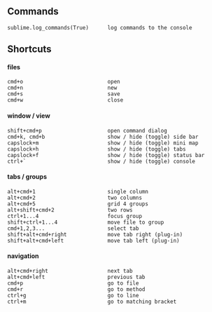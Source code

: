 ## Commands

    sublime.log_commands(True)      log commands to the console

## Shortcuts

#### files

    cmd+o                           open
    cmd+n                           new
    cmd+s                           save
    cmd+w                           close

#### window / view

    shift+cmd+p                     open command dialog
    cmd+k, cmd+b                    show / hide (toggle) side bar
    capslock+m                      show / hide (toggle) mini map
    capslock+h                      show / hide (toggle) tabs
    capslock+f                      show / hide (toggle) status bar
    ctrl+`                          show / hide (toggle) console

#### tabs / groups

    alt+cmd+1                       single column
    alt+cmd+2                       two columns
    alt+cmd+5                       grid 4 groups
    alt+shift+cmd+2                 two rows
    ctrl+1...4                      focus group
    shift+ctrl+1...4                move file to group
    cmd+1,2,3...                    select tab
    shift+alt+cmd+right             move tab right (plug-in)
    shift+alt+cmd+left              move tab left (plug-in)

#### navigation

    alt+cmd+right                   next tab
    alt+cmd+left                    previous tab
    cmd+p                           go to file
    cmd+r                           go to method
    ctrl+g                          go to line
    ctrl+m                          go to matching bracket
